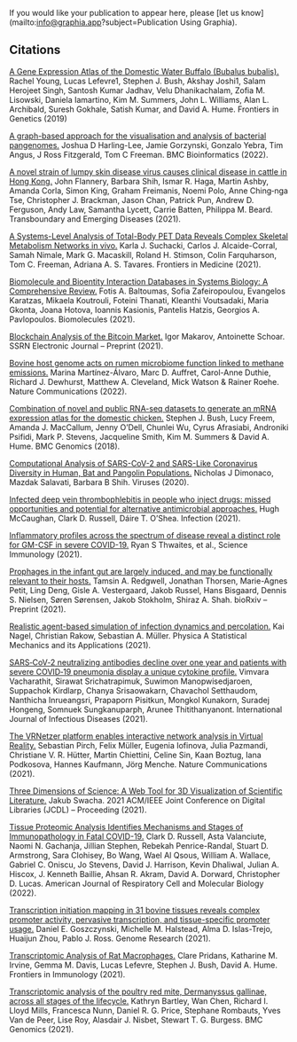 If you would like your publication to appear here, please [let us know](mailto:info@graphia.app?subject=Publication Using Graphia).

## **Citations**

[A Gene Expression Atlas of the Domestic Water Buffalo (Bubalus bubalis).](https://www.frontiersin.org/articles/10.3389/fgene.2019.00668/full) Rachel Young, Lucas Lefevre1, Stephen J. Bush, Akshay Joshi1, Salam Herojeet Singh, Santosh Kumar Jadhav, Velu Dhanikachalam, Zofia M. Lisowski, Daniela Iamartino, Kim M. Summers, John L. Williams, Alan L. Archibald, Suresh Gokhale, Satish Kumar, and David A. Hume. Frontiers in Genetics (2019)

[A graph-based approach for the visualisation and analysis of bacterial pangenomes.](https://bmcbioinformatics.biomedcentral.com/articles/10.1186/s12859-022-04898-2) Joshua D Harling-Lee, Jamie Gorzynski, Gonzalo Yebra, Tim Angus, J Ross Fitzgerald, Tom C Freeman. BMC Bioinformatics (2022).

[A novel strain of lumpy skin disease virus causes clinical disease in cattle in Hong Kong.](https://onlinelibrary.wiley.com/doi/10.1111/tbed.14304) John Flannery, Barbara Shih, Ismar R. Haga, Martin Ashby, Amanda Corla, Simon King, Graham Freimanis, Noemi Polo, Anne Ching‐nga Tse, Christopher J. Brackman, Jason Chan, Patrick Pun, Andrew D. Ferguson, Andy Law, Samantha Lycett, Carrie Batten, Philippa M. Beard. Transboundary and Emerging Diseases (2021).

[A Systems-Level Analysis of Total-Body PET Data Reveals Complex Skeletal Metabolism Networks in vivo.](https://www.frontiersin.org/articles/10.3389/fmed.2021.740615/full) Karla J. Suchacki, Carlos J. Alcaide-Corral, Samah Nimale, Mark G. Macaskill, Roland H. Stimson, Colin Farquharson, Tom C. Freeman, Adriana A. S. Tavares. Frontiers in Medicine (2021).

[Biomolecule and Bioentity Interaction Databases in Systems Biology: A Comprehensive Review.](https://www.mdpi.com/2218-273X/11/8/1245) Fotis A. Baltoumas, Sofia Zafeiropoulou, Evangelos Karatzas, Mikaela Koutrouli, Foteini Thanati, Kleanthi Voutsadaki, Maria Gkonta, Joana Hotova, Ioannis Kasionis, Pantelis Hatzis, Georgios A. Pavlopoulos. Biomolecules (2021).

[Blockchain Analysis of the Bitcoin Market.](https://papers.ssrn.com/sol3/papers.cfm?abstract_id=3942181) Igor Makarov, Antoinette Schoar. SSRN Electronic Journal – Preprint (2021).

[Bovine host genome acts on rumen microbiome function linked to methane emissions.](https://www.nature.com/articles/s42003-022-03293-0) Marina Martínez-Álvaro, Marc D. Auffret, Carol-Anne Duthie, Richard J. Dewhurst, Matthew A. Cleveland, Mick Watson & Rainer Roehe. Nature Communications (2022).

[Combination of novel and public RNA-seq datasets to generate an mRNA expression atlas for the domestic chicken.](https://bmcgenomics.biomedcentral.com/articles/10.1186/s12864-018-4972-7) Stephen J. Bush, Lucy Freem, Amanda J. MacCallum, Jenny O’Dell, Chunlei Wu, Cyrus Afrasiabi, Androniki Psifidi, Mark P. Stevens, Jacqueline Smith, Kim M. Summers & David A. Hume. BMC Genomics (2018).

[Computational Analysis of SARS-CoV-2 and SARS-Like Coronavirus Diversity in Human, Bat and Pangolin Populations.](https://pubmed.ncbi.nlm.nih.gov/33396801/) Nicholas J Dimonaco, Mazdak Salavati, Barbara B Shih. Viruses (2020).

[Infected deep vein thrombophlebitis in people who inject drugs: missed opportunities and potential for alternative antimicrobial approaches.](https://pubmed.ncbi.nlm.nih.gov/34727367/) Hugh McCaughan, Clark D. Russell, Dáire T. O’Shea. Infection (2021).

[Inflammatory profiles across the spectrum of disease reveal a distinct role for GM-CSF in severe COVID-19.](https://www.science.org/doi/10.1126/sciimmunol.abg9873) Ryan S Thwaites, et al., Science Immunology (2021).

[Prophages in the infant gut are largely induced, and may be functionally relevant to their hosts.](https://www.biorxiv.org/content/10.1101/2021.06.25.449885v1.article-info) Tamsin A. Redgwell, Jonathan Thorsen, Marie-Agnes Petit, Ling Deng, Gisle A. Vestergaard, Jakob Russel, Hans Bisgaard, Dennis S. Nielsen, Søren Sørensen, Jakob Stokholm, Shiraz A. Shah. bioRxiv – Preprint (2021).

[Realistic agent-based simulation of infection dynamics and percolation.](https://www.sciencedirect.com/science/article/abs/pii/S0378437121005951) Kai Nagel, Christian Rakow, Sebastian A. Müller. Physica A Statistical Mechanics and its Applications (2021).

[SARS‐CoV‐2 neutralizing antibodies decline over one year and patients with severe COVID‐19 pneumonia display a unique cytokine profile.](https://pubmed.ncbi.nlm.nih.gov/34536610/) Vimvara Vacharathit, Sirawat Srichatrapimuk, Suwimon Manopwisedjaroen, Suppachok Kirdlarp, Chanya Srisaowakarn, Chavachol Setthaudom, Nanthicha Inrueangsri, Prapaporn Pisitkun, Mongkol Kunakorn, Suradej Hongeng, Somnuek Sungkanuparph, Arunee Thitithanyanont.  International Journal of Infectious Diseases (2021).

[The VRNetzer platform enables interactive network analysis in Virtual Reality.](https://www.nature.com/articles/s41467-021-22570-w) Sebastian Pirch, Felix Müller, Eugenia Iofinova, Julia Pazmandi, Christiane V. R. Hütter, Martin Chiettini, Celine Sin, Kaan Boztug, Iana Podkosova, Hannes Kaufmann, Jörg Menche. Nature Communications (2021).

[Three Dimensions of Science: A Web Tool for 3D Visualization of Scientific Literature.](https://ieeexplore.ieee.org/document/9651756) Jakub Swacha. 2021 ACM/IEEE Joint Conference on Digital Libraries (JCDL) – Proceeding (2021).

[Tissue Proteomic Analysis Identifies Mechanisms and Stages of Immunopathology in Fatal COVID-19.](https://www.atsjournals.org/doi/full/10.1165/rcmb.2021-0358OC) Clark D. Russell, Asta Valanciute, Naomi N. Gachanja, Jillian Stephen, Rebekah Penrice-Randal, Stuart D. Armstrong, Sara Clohisey, Bo Wang, Wael Al Qsous, William A. Wallace, Gabriel C. Oniscu, Jo Stevens, David J. Harrison, Kevin Dhaliwal, Julian A. Hiscox, J. Kenneth Baillie, Ahsan R. Akram, David A. Dorward, Christopher D. Lucas. American Journal of Respiratory Cell and Molecular Biology (2022).

[Transcription initiation mapping in 31 bovine tissues reveals complex promoter activity, pervasive transcription, and tissue-specific promoter usage.](https://genome.cshlp.org/content/early/2021/03/15/gr.267336.120) Daniel E. Goszczynski, Michelle M. Halstead, Alma D. Islas-Trejo, Huaijun Zhou, Pablo J. Ross. Genome Research (2021).

[Transcriptomic Analysis of Rat Macrophages.](https://www.frontiersin.org/articles/10.3389/fimmu.2020.594594/full) Clare Pridans, Katharine M. Irvine, Gemma M. Davis, Lucas Lefevre, Stephen J. Bush, David A. Hume. Frontiers in Immunology (2021).

[Transcriptomic analysis of the poultry red mite, Dermanyssus gallinae, across all stages of the lifecycle.](https://bmcgenomics.biomedcentral.com/articles/10.1186/s12864-021-07547-9) Kathryn Bartley, Wan Chen, Richard I. Lloyd Mills, Francesca Nunn, Daniel R. G. Price, Stephane Rombauts, Yves Van de Peer, Lise Roy, Alasdair J. Nisbet, Stewart T. G. Burgess. BMC Genomics (2021).

